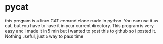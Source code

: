 # pycat
this program is a linux CAT comand clone made in python. You can use it as cat, but you have to have it in your current directory. This program is very easy and i made it in 5 min but i wanted to post this to github so i posted it. Nothing useful, just a way to pass time
